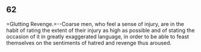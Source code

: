 ## 62

=Glutting Revenge.=--Coarse men, who feel a sense of injury, are in the
habit of rating the extent of their injury as high as possible and of
stating the occasion of it in greatly exaggerated language, in order to
be able to feast themselves on the sentiments of hatred and revenge thus
aroused.



